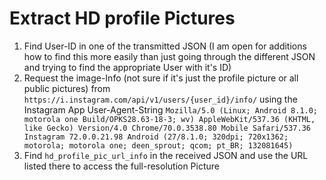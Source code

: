 # Extract HD profile Pictures

1. Find User-ID in one of the transmitted JSON (I am open for additions how to find this more easily than just going through the different JSON and trying to find the appropriate User with it's ID)
2. Request the image-Info (not sure if it's just the profile picture or all public pictures) from `https://i.instagram.com/api/v1/users/{user_id}/info/` using the Instagram App User-Agent-String `Mozilla/5.0 (Linux; Android 8.1.0; motorola one Build/OPKS28.63-18-3; wv) AppleWebKit/537.36 (KHTML, like Gecko) Version/4.0 Chrome/70.0.3538.80 Mobile Safari/537.36 Instagram 72.0.0.21.98 Android (27/8.1.0; 320dpi; 720x1362; motorola; motorola one; deen_sprout; qcom; pt_BR; 132081645)` 
3. Find `hd_profile_pic_url_info` in the received JSON and use the URL listed there to access the full-resolution Picture
